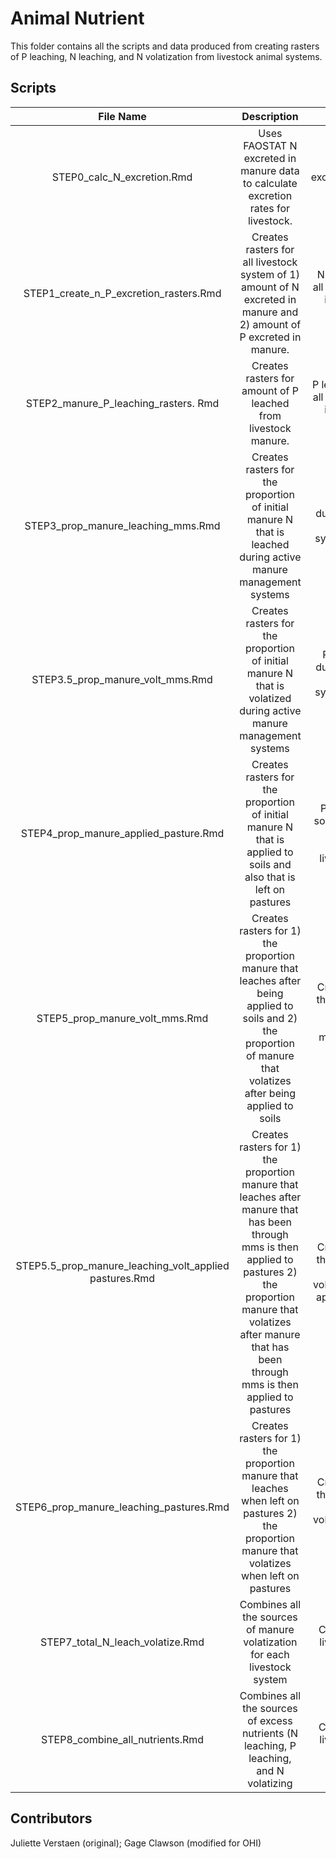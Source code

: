 # Animal Nutrient

This folder contains all the scripts and data produced from creating rasters of P leaching, N leaching, and N volatization from livestock animal systems.


## Scripts
| File Name | Description | Output |
|:----------:|:-------------:|:------:|
| STEP0_calc_N_excretion.Rmd | Uses FAOSTAT N excreted in manure data to calculate excretion rates for livestock.| excretion_rate_gf.csv |
| STEP1_create_n_P_excretion_rasters.Rmd | Creates rasters for all livestock system of 1) amount of N excreted in manure and 2) amount of P excreted in manure. | N and P rasters for all livestock systems in the prep data folder |
| STEP2_manure_P_leaching_rasters. Rmd | Creates rasters for amount of P leached from livestock manure. | P leached rasters for all livestock systems in the prep data folder |
| STEP3_prop_manure_leaching_mms.Rmd | Creates rasters for the proportion of initial manure N that is leached during active manure management systems| Prop N leached during mms rasters for all livestock systems in the prep data folder|
| STEP3.5_prop_manure_volt_mms.Rmd | Creates rasters for the proportion of initial manure N that is volatized during active manure management systems| Prop N volatized during mms rasters for all livestock systems in the prep data folder |
| STEP4_prop_manure_applied_pasture.Rmd | Creates rasters for the proportion of initial manure N that is applied to soils and also that is left on pastures| Prop N applied to soils rasters; Prop N left on pastures rasters for all livestock systems |
| STEP5_prop_manure_volt_mms.Rmd | Creates rasters for 1) the proportion manure that leaches after being applied to soils and 2) the proportion of manure that volatizes after being applied to soils| Creates rasters for the proportion of N leached and volatized from manure applied to soils |
| STEP5.5_prop_manure_leaching_volt_applied pastures.Rmd | Creates rasters for 1) the proportion manure that leaches after manure that has been through mms is then applied to pastures  2) the proportion manure that volatizes after manure that has been through mms is then applied to pastures| Creates rasters for the proportion of N leached and volatized from being applied to pastures |
| STEP6_prop_manure_leaching_pastures.Rmd | Creates rasters for 1) the proportion manure that leaches when left on pastures 2) the proportion manure that volatizes when left on pastures | Creates rasters for the proportion of N leached and volatized from being left on pasture |
| STEP7_total_N_leach_volatize.Rmd | Combines all the sources of manure volatization for each livestock system | Creates rasters all livestock systems volatization |
| STEP8_combine_all_nutrients.Rmd | Combines all the sources of excess nutrients (N leaching, P leaching, and N volatizing | Creates rasters all livestock systems nutrient inputs |


## Contributors
Juliette Verstaen (original); Gage Clawson (modified for OHI)